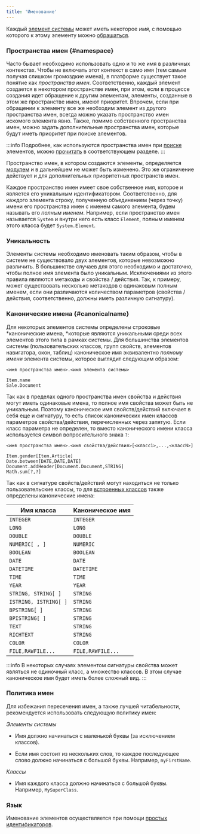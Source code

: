 ```yaml
---
title: 'Именование'
---
```


Каждый [элемент системы](Element_identification.md) может иметь некоторое *имя*, с помощью которого к этому элементу можно [обращаться](Search_.md).

### Пространства имен {#namespace}

Часто бывает необходимо использовать одно и то же имя в различных контекстах. Чтобы не включать этот контекст в само имя (тем самым получая слишком громоздкие имена), в платформе существует такое понятие как *пространства имен*. Соответственно, каждый элемент создается в некотором пространстве имен, при этом, если в процессе создания идет обращение к другим элементам, элементы, созданные в этом же пространстве имен, имеют приоритет.  Впрочем, если при обращении к элементу все же необходим элемент из другого пространства имен, всегда можно указать пространство имен искомого элемента явно. Также, помимо собственного пространства имен, можно задать дополнительные пространства имен, которые будут иметь приоритет при поиске элементов.


:::info
Подробнее, как используются пространства имен при [поиске](Search_.md) элементов, можно [прочитать](Search_.md) в соответствующем разделе.
:::

Пространство имен, в котором создаются элементы, определяется [модулем](Modules.md) и в дальнейшем не может быть изменено. Это же ограничение действует и для дополнительных приоритетных пространств имен.

Каждое пространство имен имеет свое собственное имя, которое и является его уникальным идентификатором. Соответственно, для каждого элемента строку, полученную объединением (через точку) имени его пространства имен с именем самого элемента, будем называть его *полным именем*. Например, если пространство имен называется `System` и внутри него есть класс `Element`, полным именем этого класса будет `System.Element`.

### Уникальность

Элементы системы необходимо именовать таким образом, чтобы в системе не существовало двух элементов, которые невозможно различить. В большинстве случаев для этого необходимо и достаточно, чтобы полное имя элемента было уникальным. Исключениями из этого правила являются метакоды и свойства / действия. Так, к примеру, может существовать несколько метакодов с одинаковым полным именем, если они различаются количеством параметров (свойства / действия, соответственно, должны иметь различную сигнатуру).

### Канонические имена {#canonicalname}

Для некоторых элементов системы определены строковые *канонические имена, *которые являются уникальными среди всех элементов этого типа в рамках системы. Для большинства элементов системы (пользовательских классов, групп свойств, элементов навигатора, окон, таблиц) каноническое имя эквивалентно *полному имени* элемента системы, которое выглядит следующим образом:

```
<имя пространства имен>.<имя элемента системы>
 
Item.name
Sale.Document
```

Так как в пределах одного пространства имен свойства и действия могут иметь одинаковые имена, то полное имя свойства может быть не уникальным. Поэтому каноническое имя свойств/действий включает в себя еще и сигнатуру, то есть список канонических имен классов параметров свойства/действия, перечисленных через запятую. Если класс параметра не определен, то вместо канонического имени класса используется символ вопросительного знака `?`:

```
<имя пространства имен>.<имя свойства/действия>[<класс1>,...,<классN>]
 
Item.gender[Item.Article]
Date.between[DATE,DATE,DATE]
Document.addHeader[Document.Document,STRING]
Math.sum[?,?]
```

Так как в сигнатуре свойств/действий могут находиться не только пользовательские классы, то для [встроенных классов](Built-in_classes.md) также определены канонические имена: 

| Имя класса            | Каноническое имя  |
| --------------------- | ----------------- |
| `INTEGER`             | `INTEGER`         |
| `LONG`                | `LONG`            |
| `DOUBLE`              | `DOUBLE`          |
| `NUMERIC[ , ]`        | `NUMERIC`         |
| `BOOLEAN`             | `BOOLEAN`         |
| `DATE`                | `DATE`            |
| `DATETIME`            | `DATETIME`        |
| `TIME`                | `TIME`            |
| `YEAR`                | `YEAR`            |
| `STRING, STRING[ ]`   | `STRING`          |
| `ISTRING, ISTRING[ ]` | `STRING`          |
| `BPSTRING[ ]`         | `STRING`          |
| `BPISTRING[ ]`        | `STRING`          |
| `TEXT`                | `STRING`          |
| `RICHTEXT`            | `STRING`          |
| `COLOR`               | `COLOR`           |
| `FILE,RAWFILE...`     | `FILE,RAWFILE...` |

:::info
В некоторых случаях элементом сигнатуры свойства может являться не одиночный класс, а множество классов. В этом случае каноническое имя будет иметь более сложный вид.
:::

### Политика имен

Для избежания пересечения имен, а также лучшей читабельности, рекомендуется использовать следующую политику имен:

*Элементы системы*

-   Имя должно начинаться с маленькой буквы (за исключением классов).

-   Если имя состоит из нескольких слов, то каждое последующее слово должно начинаться с большой буквы. Например, `myFirstName`.

*Классы*

-   Имя каждого класса должно начинаться с большой буквы. Например, `MySuperClass`. 

### Язык

Именование элементов осуществляется при помощи [простых идентификаторов](IDs.md#id).
